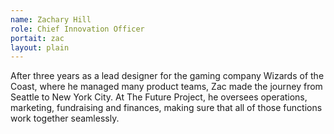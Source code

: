 ```yaml
---
name: Zachary Hill
role: Chief Innovation Officer 
portait: zac
layout: plain
---
```


After three years as a lead designer for the gaming company Wizards of the Coast, where he managed many product teams, Zac made the journey from Seattle to New York City. At The Future Project, he oversees operations, marketing, fundraising and finances, making sure that all of those functions work together seamlessly.